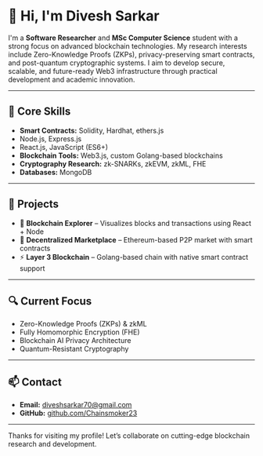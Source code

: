 # 👋 Hi, I'm Divesh Sarkar

I'm a **Software Researcher** and  **MSc Computer Science** student with a strong focus on advanced blockchain technologies. My research interests include Zero-Knowledge Proofs (ZKPs), privacy-preserving smart contracts, and post-quantum cryptographic systems. I aim to develop secure, scalable, and future-ready Web3 infrastructure through practical development and academic innovation.

---

## 🧠 Core Skills

- **Smart Contracts:** Solidity, Hardhat, ethers.js  
-  Node.js, Express.js  
-  React.js, JavaScript (ES6+)  
- **Blockchain Tools:** Web3.js, custom Golang-based blockchains  
- **Cryptography Research:** zk-SNARKs, zkEVM, zkML, FHE  
- **Databases:** MongoDB

---

## 🚀 Projects

- 🔗 **Blockchain Explorer** – Visualizes blocks and transactions using React + Node  
- 💼 **Decentralized Marketplace** – Ethereum-based P2P market with smart contracts  
- ⚡ **Layer 3 Blockchain** – Golang-based chain with native smart contract support

---

## 🔍 Current Focus

- Zero-Knowledge Proofs (ZKPs) & zkML  
- Fully Homomorphic Encryption (FHE)  
- Blockchain AI Privacy Architecture  
- Quantum-Resistant Cryptography

---

## 📫 Contact

- **Email:** diveshsarkar70@gmail.com  
- **GitHub:** [github.com/Chainsmoker23](https://github.com/Chainsmoker23)

---

Thanks for visiting my profile! Let’s collaborate on cutting-edge blockchain research and development.


